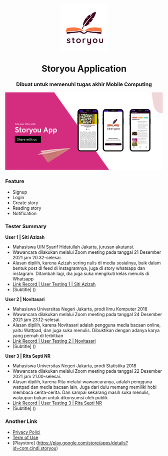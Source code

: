 
<p align="center"> 
    <img src="/asset/logo.png" align="center" height="150"></img>
</p>

<h1 align="center"> Storyou Application  </h1> 
<h3 align="center"> Dibuat untuk memenuhi tugas akhir Mobile Computing </h3>

<p align="center"> 
    <img src="/asset/StoryouApp.png"></img>
</p>

### Feature 
- Signup 
- Login
- Create story
- Reading story
- Notification

### Tester Summary 
**User 1 | Siti Azizah**
- Mahasiswa UIN Syarif Hidatullah Jakarta, jurusan akutansi. 
- Wawancara dilakukan melalui Zoom meeting pada tanggal 21 Desember 2021 jam 20.32-selesai. 
- Alasan dipilih, karena Azizah sering nulis di media sosialnya, baik dalam bentuk post di feed di instagramnya, juga di story whatsapp dan instagram. Ditambah lagi, dia juga suka mengikuti kelas menulis di Whatsapp
- [Link Record | User Testing 1 | Siti Azizah](https://youtu.be/hOh1MwfxKuE)
- [Subtitle] ()

**User 2 | Novitasari**
- Mahasiswa Universitas Negeri Jakarta, prodi Ilmu Komputer 2018
- Wawancara dilakukan melalui Zoom meeting pada tanggal 24 Desember 2021 jam 23.12-selesai. 
- Alasan dipilih, karena Novitasari adalah pengguna media bacaan online, yaitu Wattpad, dan juga suka menulis. Dibuktikan dengan adanya karya yang pernah di terbitkan
- [Link Record | User Testing 2 | Novitasari](https://youtu.be/5k3O63vPZ74)
- [Subtitle] ()

**User 3 | Rita Septi NR**
- Mahasiswa Universitas Negeri Jakarta, prodi Statistika 2018
- Wawancara dilakukan melalui Zoom meeting pada tanggal 22 Desember 2021 jam 21.00-selesai. 
- Alasan dipilih, karena Rita melalui wawancaranya, adalah pengguna wattpad dan media bacaan lain. Juga dari dulu memang memiliki hobi membaca cerita-cerita. Dan sampai sekarang masih suka menulis, walaupun bukan untuk dikonsumsi oleh publik
- [Link Record | User Testing 3 | Rita Septi NR](https://youtu.be/Gzp3A3VVP5Y)
- [Subtitle] ()


### Another Link 
- [Privacy Polici](https://pages.flycricket.io/storyou/privacy.html)
- [Term of Use](https://pages.flycricket.io/storyou/terms.html)
- [Playstore] (https://play.google.com/store/apps/details?id=com.cindi.storyou)